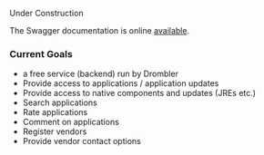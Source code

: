 Under Construction

The Swagger documentation is online [available](http://drombler-jstore-staging.us-east-1.elasticbeanstalk.com/swagger-ui.html).

### Current Goals
* a free service (backend) run by Drombler
* Provide access to applications / application updates
* Provide access to native components and updates (JREs etc.)
* Search applications
* Rate applications
* Comment on applications
* Register vendors
* Provide vendor contact options

